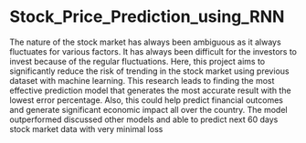 # Stock_Price_Prediction_using_RNN
The nature of the stock market has always been ambiguous as it always fluctuates
for various factors. It has always been difficult for the investors to invest because
of the regular fluctuations. Here, this project aims to significantly reduce the risk
of trending in the stock market using previous dataset with machine learning. This
research leads to finding the most effective prediction model that generates the
most accurate result with the lowest error percentage. Also, this could help predict
financial outcomes and generate significant economic impact all over the country.
The model outperformed discussed other models and able to predict next 60 days
stock market data with very minimal loss
